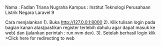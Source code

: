 Nama		: Fadlan Triana Nugraha
Kampus	: Institut Teknologi Perusahaan Listrik Negara
Laravel 9

Cara menjalankan
1). Buka http://127.0.0.1:8000
2). Klik tulisan login pada bagian kanan atas(pastikan register terlebih dahulu agar dapat masuk ke web) dan (jalankan perintah : run nvm dev).
3). Setelah berhasil login klik >Click here for redirecting to web
